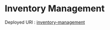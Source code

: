 # Inventory Management

Deployed URl : [inventory-management](https://inventory-management-weld.vercel.app/)
